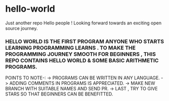 # hello-world
Just another repo
Hello people ! Looking forward towards an exciting open source journey.

### HELLO WORLD IS THE FIRST PROGRAM ANYONE WHO STARTS LEARNING PROGRAMMING LEARNS . TO MAKE THE PROGRAMMING JOURNEY SMOOTH FOR BEGINNERS , THIS REPO CONTAINS HELLO WORLD & SOME BASIC ARITHMETIC PROGRAMS.


POINTS TO NOTE-:
-> PROGRAMS CAN BE WRITTEN IN ANY LANGUAGE.
-> ADDING COMMENTS IN PROGRAMS IS APPRECIATED.
-> MAKE NEW BRANCH WITH SUITABLE NAMES AND SEND PR.
-> LAST , TRY TO GIVE STARS SO THAT BEGINNERS CAN BE BENEFITTED.
